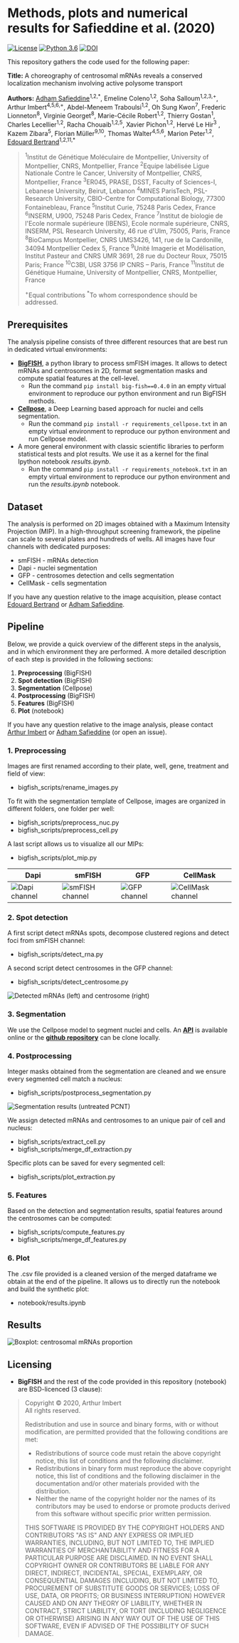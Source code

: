 # Methods, plots and numerical results for Safieddine et al. (2020)

[![License](https://img.shields.io/badge/license-BSD%203--Clause-green)](https://github.com/Henley13/paper_centrosome_2020/blob/main/LICENSE)
[![Python 3.6](https://img.shields.io/badge/python-3.6-blue.svg)](https://www.python.org/downloads/release/python-360/)
[![DOI](https://zenodo.org/badge/DOI/10.5281/zenodo.4322750.svg)](https://doi.org/10.5281/zenodo.4322750)

This repository gathers the code used for the following paper:

__Title:__ A choreography of centrosomal mRNAs reveals a conserved localization mechanism involving active polysome transport

__Authors:__ [Adham Safieddine](mailto:safieddine.adham@gmail.com)<sup>1,2,\*</sup>, Emeline Coleno<sup>1,2</sup>, Soha Salloum<sup>1,2,3,+</sup>, Arthur Imbert<sup>4,5,6,+</sup>, Abdel-Meneem Traboulsi<sup>1,2</sup>, Oh Sung Kwon<sup>7</sup>, Frederic Lionneton<sup>8</sup>, Virginie Georget<sup>8</sup>, Marie-Cécile Robert<sup>1,2</sup>, Thierry Gostan<sup>1</sup>, Charles Lecellier<sup>1,2</sup>, Racha Chouaib<sup>1,2,5</sup>, Xavier Pichon<sup>1,2</sup>, Hervé Le Hir<sup>3</sup> , Kazem Zibara<sup>5</sup>, Florian Müller<sup>9,10</sup>, Thomas Walter<sup>4,5,6</sup>, Marion Peter<sup>1,2</sup>, [Edouard Bertrand](mailto:edouard.bertrand@igmm.cnrs.fr)<sup>1,2,11,\*</sup>

><sup>1</sup>Institut de Génétique Moléculaire de Montpellier, University of Montpellier, CNRS, Montpellier, France
<sup>2</sup>Equipe labélisée Ligue Nationale Contre le Cancer, University of Montpellier, CNRS, Montpellier, France
<sup>3</sup>ER045, PRASE, DSST, Faculty of Sciences-I, Lebanese University, Beirut, Lebanon
<sup>4</sup>MINES ParisTech, PSL-Research University, CBIO-Centre for Computational Biology, 77300 Fontainebleau, France
<sup>5</sup>Institut Curie, 75248 Paris Cedex, France
<sup>6</sup>INSERM, U900, 75248 Paris Cedex, France
<sup>7</sup>Institut de biologie de l'Ecole normale supérieure (IBENS), Ecole normale supérieure, CNRS, INSERM, PSL Research University, 46 rue d'Ulm, 75005, Paris, France
<sup>8</sup>BioCampus Montpellier, CNRS UMS3426, 141, rue de la Cardonille, 34094 Montpellier Cedex 5, France
<sup>9</sup>Unité Imagerie et Modélisation, Institut Pasteur and CNRS UMR 3691, 28 rue du Docteur Roux, 75015 Paris; France
<sup>10</sup>C3BI, USR 3756 IP CNRS – Paris, France
<sup>11</sup>Institut de Génétique Humaine, University of Montpellier, CNRS, Montpellier, France
>
><sup>+</sup>Equal contributions
<sup>\*</sup>To whom correspondence should be addressed.

## Prerequisites

The analysis pipeline consists of three different resources that are best run
in dedicated virtual environments:

- [**BigFISH**](https://github.com/fish-quant/big-fish), a python library to process smFISH images. It allows to detect mRNAs and centrosomes in 2D, format segmentation masks and compute spatial features at the cell-level.
    - Run the command `pip install big-fish==0.4.0` in an empty virtual environment to reproduce our python environment and run BigFISH methods.
- [**Cellpose**](http://www.cellpose.org/), a Deep Learning based approach for nuclei and cells segmentation.
    - Run the command `pip install -r requirements_cellpose.txt` in an empty virtual environment to reproduce our python environment and run Cellpose model.
- A more general environment with classic scientific libraries to perform statistical tests and plot results. We use it as a kernel for the final Ipython notebook _results.ipynb_.
    - Run the command `pip install -r requirements_notebook.txt` in an empty virtual environment to reproduce our python environment and run the _results.ipynb_ notebook.

## Dataset

The analysis is performed on 2D images obtained with a Maximum Intensity Projection (MIP). In a high-throughput screening framework, the pipeline can scale to several plates and hundreds of wells. All images have four channels with dedicated purposes:
- smFISH - mRNAs detection
- Dapi - nuclei segmentation
- GFP - centrosomes detection and cells segmentation
- CellMask - cells segmentation

If you have any question relative to the image acquisition, please contact [Edouard Bertrand](mailto:edouard.bertrand@igmm.cnrs.fr) or [Adham Safieddine](mailto:safieddine.adham@gmail.com).

## Pipeline

Below, we provide a quick overview of the different steps in the analysis, and
in which environment they are performed. A more detailed description of each
step is provided in the following sections:

1. **Preprocessing** (BigFISH)
2. **Spot detection** (BigFISH)
3. **Segmentation** (Cellpose)
4. **Postprocessing** (BigFISH)
5. **Features** (BigFISH)
6. **Plot** (notebook)

If you have any question relative to the image analysis, please contact [Arthur Imbert](mailto:arthur.imbert.pro@gmail.com) or [Adham Safieddine](mailto:safieddine.adham@gmail.com) (or open an issue).

### 1. Preprocessing

Images are first renamed according to their plate, well, gene, treatment and field of view:
- bigfish_scripts/rename_images.py

To fit with the segmentation template of Cellpose, images are organized in different folders, one folder per well:
- bigfish_scripts/preprocess_nuc.py
- bigfish_scripts/preprocess_cell.py

A last script allows us to visualize all our MIPs:
- bigfish_scripts/plot_mip.py

| Dapi | smFISH | GFP | CellMask |
| ------------- | ------------- | ------------- | ------------- |
| ![](images/dapi.png "Dapi channel") | ![](images/smfish.png "smFISH channel") |  ![](images/gfp.png "GFP channel") | ![](images/cellmask.png "CellMask channel") |

### 2. Spot detection

A first script detect mRNAs spots, decompose clustered regions and detect foci from smFISH channel:
- bigfish_scripts/detect_rna.py

A second script detect centrosomes in the GFP channel:
- bigfish_scripts/detect_centrosome.py

![](images/centrosomes.png "Detected mRNAs (left) and centrosome (right)")

### 3. Segmentation

We use the Cellpose model to segment nuclei and cells. An [**API**](http://www.cellpose.org/) is available online or the [**github repository**](https://github.com/MouseLand/cellpose) can be clone locally. 

### 4. Postprocessing

Integer masks obtained from the segmentation are cleaned and we ensure every segmented cell match a nucleus:
- bigfish_scripts/postprocess_segmentation.py

![](images/segmentation.png "Segmentation results (untreated PCNT)")

We assign detected mRNAs and centrosomes to an unique pair of cell and nucleus:
- bigfish_scripts/extract_cell.py
- bigfish_scripts/merge_df_extraction.py

Specific plots can be saved for every segmented cell:
- bigfish_scripts/plot_extraction.py

### 5. Features

Based on the detection and segmentation results, spatial features around the centrosomes can be computed:
- bigfish_scripts/compute_features.py
- bigfish_scripts/merge_df_features.py

### 6. Plot

The .csv file provided is a cleaned version of the merged dataframe we obtain at the end of the pipeline. It allows us to directly run the notebook and build the synthetic plot:
- notebook/results.ipynb

## Results

![](images/boxplots.png "Boxplot: centrosomal mRNAs proportion")

## Licensing

- **BigFISH** and the rest of the code provided in this repository (notebook) are BSD-licenced (3 clause):
>Copyright © 2020, Arthur Imbert  
>All rights reserved.
>
>Redistribution and use in source and binary forms, with or without
>modification, are permitted provided that the following conditions are met:
>    * Redistributions of source code must retain the above copyright
      notice, this list of conditions and the following disclaimer.
>    * Redistributions in binary form must reproduce the above copyright
      notice, this list of conditions and the following disclaimer in the
      documentation and/or other materials provided with the distribution.
>    * Neither the name of the copyright holder nor the names of its
      contributors may be used to endorse or promote products derived from
      this software without specific prior written permission.
>
>THIS SOFTWARE IS PROVIDED BY THE COPYRIGHT HOLDERS AND CONTRIBUTORS "AS IS" AND
ANY EXPRESS OR IMPLIED WARRANTIES, INCLUDING, BUT NOT LIMITED TO, THE IMPLIED
WARRANTIES OF MERCHANTABILITY AND FITNESS FOR A PARTICULAR PURPOSE ARE
DISCLAIMED. IN NO EVENT SHALL COPYRIGHT OWNER OR CONTRIBUTORS BE LIABLE FOR ANY
DIRECT, INDIRECT, INCIDENTAL, SPECIAL, EXEMPLARY, OR CONSEQUENTIAL DAMAGES
(INCLUDING, BUT NOT LIMITED TO, PROCUREMENT OF SUBSTITUTE GOODS OR SERVICES;
LOSS OF USE, DATA, OR PROFITS; OR BUSINESS INTERRUPTION) HOWEVER CAUSED AND
ON ANY THEORY OF LIABILITY, WHETHER IN CONTRACT, STRICT LIABILITY, OR TORT
(INCLUDING NEGLIGENCE OR OTHERWISE) ARISING IN ANY WAY OUT OF THE USE OF THIS
SOFTWARE, EVEN IF ADVISED OF THE POSSIBILITY OF SUCH DAMAGE.